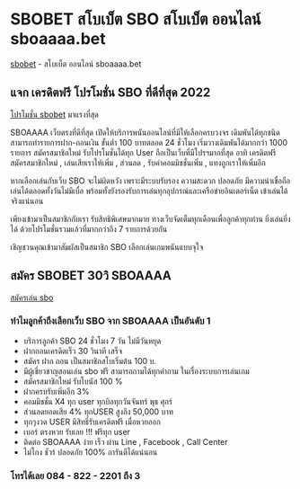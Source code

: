 # SBOBET สโบเบ็ต SBO สโบเบ็ต ออนไลน์ sboaaaa.bet

[sbobet]( https://www.sboaaaa.bet/) - สโบเบ็ต ออนไลน์ sboaaaa.bet

## แจก เครดิตฟรี โปรโมชั่น SBO ที่ดีที่สุด 2022

[โปรโมชั่น sbobet]( https://www.sboaaaa.bet/) มาแรงที่สุด  

SBOAAAA เว็บตรงที่ดีที่สุด เปิดให้บริการพนันออนไลน์ที่มีให้เลือกครบวงจร เดิมพันได้ทุกชนิด สามารถทำรายการฝาก-ถอนเงิน ขั้นต่ำ 100 บาทตลอด 24 ชั่วโมง เริ่มวางเดิมพันได้มากกว่า 1000 รายการ
สมัครสมาชิกใหม่ รับโปรโมชั่นได้ทุก User ถือเป็นเว็บที่มีโปรฯมากที่สุด อาทิ เครดิตฟรี สมัครสมาชิกใหม่ , เล่นเสียเราให้เพิ่ม , ส่วนลด , รับค่าคอมมิชชั่นเพิ่ม , แทงถูกเราให้เพิ่มอีก

หากเลือกเล่นกับเว็บ SBO จะไม่ผิดหวัง เพราะมีระบบรับรอง ความสะดวก ปลอดภัย มีความน่าเชื่อถือ เล่นได้ตลอดทั้งวันไม่มีเบื่อ พร้อมทั้งยังรองรับการเล่นทุกอุปกรณ์และเครือข่ายอินเตอร์เน็ต เข้าเล่นได้จริงแน่นอน

เพียงเข้ามาเป็นสมาชิกกับเรา รับสิทธิพิเศษมากมาย ทางเว็บจัดเต็มทุกเดือนเพื่อลูกค้าทุกท่าน
ยิ่งเล่นยิ่งได้ ด้วยโปรโมชั่นรวมแล้วที่มากกว่าถึง 7 รายการด้วยกัน

เชิญชวนคุณเข้ามาสัมผัสเป็นสมาชิก SBO เลือกเล่นเกมพนันแบบจุใจ

## สมัคร SBOBET 30วิ SBOAAAA

[สมัครเล่น sbo](https://line.me/R/ti/p/@sbo-aaaa)


### ทำไมลูกค้าถึงเลือกเว็บ SBO จาก SBOAAAA เป็นอันดับ 1

* บริการลูกค้า SBO 24 ชั่วโมง 7 วัน ไม่มีวันหยุด
* ฝากถอนเครดิตเร็ว 30 วินาที เสร็จ
* สมัคร ฝาก ถอน เป็นสมาชิกสโบเริ่มต้น 100 บ.
* มีผู้เชี่ยวชาญสอนเล่น sbo ฟรี สามารถถามได้ทุกคำถาม ในเรื่องระบบการเล่นเกม
* สมัครสมาชิกใหม่ รับโบนัส 100 %
* ฝากครบรับเพิ่มอีก 3%
* คอมมิชชั่น X4 ทุก user ทุกบิลทุกวันจันทร์ พุธ ศุกร์
* ส่วนลดยอดเสีย 4% ทุกUSER สูงถึง 50,000 บาท
* ทุกๆงวด USER มีสิทธิ์รับเครดิตฟรี เมื่อหวยออก
* เบอร์ ตรงหวย รับเลย !!! ฟรีทุก user
* ติดต่อ SBOAAAA ง่าย เร็ว ผ่าน Line , Facebook , Call Center
* ไม่โกง ชัวร์ ปลอดภัย 100% การันตีได้แน่นอน

### โทรได้เลย 084 - 822 - 2201 ถึง 3
